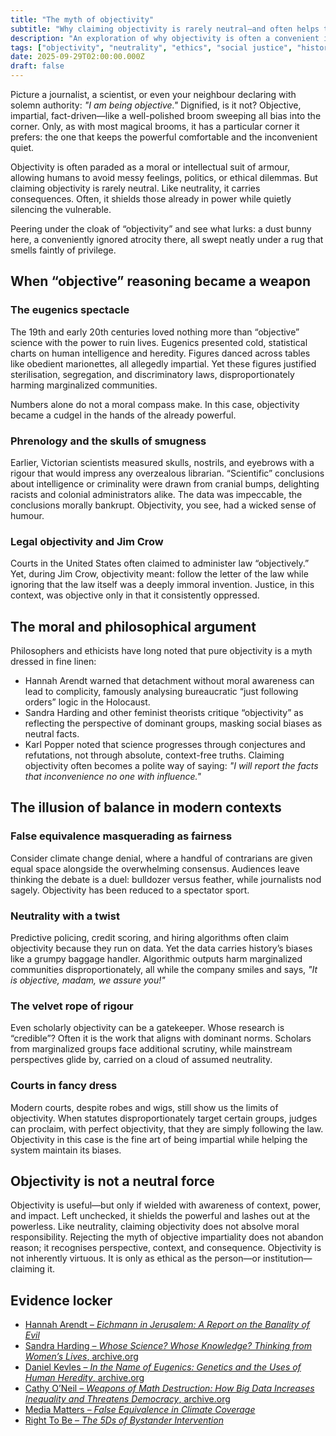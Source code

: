 ```yaml
---
title: "The myth of objectivity"
subtitle: "Why claiming objectivity is rarely neutral—and often helps the powerful"
description: "An exploration of why objectivity is often a convenient illusion, examining historical, philosophical, and modern examples from eugenics to media false equivalence and algorithmic bias."
tags: ["objectivity", "neutrality", "ethics", "social justice", "history", "media", "algorithms", "bias", "academia"]
date: 2025-09-29T02:00:00.000Z
draft: false
---
```


Picture a journalist, a scientist, or even your neighbour declaring with solemn authority: *"I am being objective."* Dignified, is it not? Objective, impartial, fact-driven—like a well-polished broom sweeping all bias into the corner. Only, as with most magical brooms, it has a particular corner it prefers: the one that keeps the powerful comfortable and the inconvenient quiet.

Objectivity is often paraded as a moral or intellectual suit of armour, allowing humans to avoid messy feelings, politics, or ethical dilemmas. But claiming objectivity is rarely neutral. Like neutrality, it carries consequences. Often, it shields those already in power while quietly silencing the vulnerable.

Peering under the cloak of “objectivity” and see what lurks: a dust bunny here, a conveniently ignored atrocity there, all swept neatly under a rug that smells faintly of privilege.

## When “objective” reasoning became a weapon

### The eugenics spectacle

The 19th and early 20th centuries loved nothing more than “objective” science with the power to ruin lives. Eugenics presented cold, statistical charts on human intelligence and heredity. Figures danced across tables like obedient marionettes, all allegedly impartial. Yet these figures justified sterilisation, segregation, and discriminatory laws, disproportionately harming marginalized communities.

Numbers alone do not a moral compass make. In this case, objectivity became a cudgel in the hands of the already powerful.

### Phrenology and the skulls of smugness

Earlier, Victorian scientists measured skulls, nostrils, and eyebrows with a rigour that would impress any overzealous librarian. “Scientific” conclusions about intelligence or criminality were drawn from cranial bumps, delighting racists and colonial administrators alike. The data was impeccable, the conclusions morally bankrupt. Objectivity, you see, had a wicked sense of humour.

### Legal objectivity and Jim Crow

Courts in the United States often claimed to administer law “objectively.” Yet, during Jim Crow, objectivity meant: follow the letter of the law while ignoring that the law itself was a deeply immoral invention. Justice, in this context, was objective only in that it consistently oppressed.


## The moral and philosophical argument

Philosophers and ethicists have long noted that pure objectivity is a myth dressed in fine linen:

* Hannah Arendt warned that detachment without moral awareness can lead to complicity, famously analysing bureaucratic “just following orders” logic in the Holocaust.
* Sandra Harding and other feminist theorists critique “objectivity” as reflecting the perspective of dominant groups, masking social biases as neutral facts.
* Karl Popper noted that science progresses through conjectures and refutations, not through absolute, context-free truths. Claiming objectivity often becomes a polite way of saying: *"I will report the facts that inconvenience no one with influence."*

## The illusion of balance in modern contexts

### False equivalence masquerading as fairness

Consider climate change denial, where a handful of contrarians are given equal space alongside the overwhelming consensus. Audiences leave thinking the debate is a duel: bulldozer versus feather, while journalists nod sagely. Objectivity has been reduced to a spectator sport.

### Neutrality with a twist

Predictive policing, credit scoring, and hiring algorithms often claim objectivity because they run on data. Yet the data carries history’s biases like a grumpy baggage handler. Algorithmic outputs harm marginalized communities disproportionately, all while the company smiles and says, *"It is objective, madam, we assure you!"*

### The velvet rope of rigour

Even scholarly objectivity can be a gatekeeper. Whose research is “credible”? Often it is the work that aligns with dominant norms. Scholars from marginalized groups face additional scrutiny, while mainstream perspectives glide by, carried on a cloud of assumed neutrality.

### Courts in fancy dress

Modern courts, despite robes and wigs, still show us the limits of objectivity. When statutes disproportionately target certain groups, judges can proclaim, with perfect objectivity, that they are simply following the law. Objectivity in this case is the fine art of being impartial while helping the system maintain its biases.

## Objectivity is not a neutral force

Objectivity is useful—but only if wielded with awareness of context, power, and impact. Left unchecked, it shields the powerful and lashes out at the powerless. Like neutrality, claiming objectivity does not absolve moral responsibility. Rejecting the myth of objective impartiality does not abandon reason; it recognises perspective, context, and consequence. Objectivity is not inherently virtuous. It is only as ethical as the person—or institution—claiming it.

## Evidence locker

* [Hannah Arendt – *Eichmann in Jerusalem: A Report on the Banality of Evil*](https://platypus1917.org/wp-content/uploads/2014/01/arendt_eichmanninjerusalem.pdf)
* [Sandra Harding – *Whose Science? Whose Knowledge? Thinking from Women’s Lives*, archive.org](https://archive.org/details/whosesciencewhos0000hard)
* [Daniel Kevles – *In the Name of Eugenics: Genetics and the Uses of Human Heredity*, archive.org](https://archive.org/details/bub_gb_8esnhRxBomMC)
* [Cathy O’Neil – *Weapons of Math Destruction: How Big Data Increases Inequality and Threatens Democracy*, archive.org](https://archive.org/details/weaponsofmathdes0000onei)
* [Media Matters – *False Equivalence in Climate Coverage*](https://www.mediamatters.org/climate-deniers)
* [Right To Be – *The 5Ds of Bystander Intervention*](https://righttobe.org/guides/bystander-intervention-training/)


